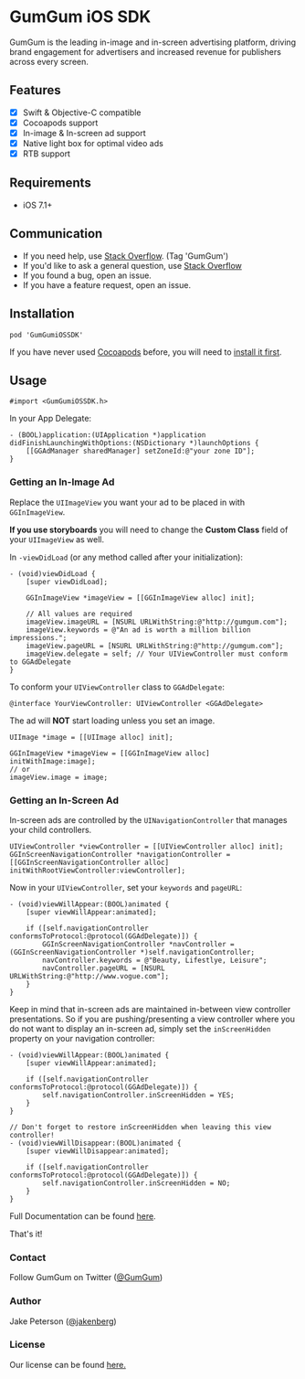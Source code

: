 GumGum iOS SDK
===================

GumGum is the leading in-image and in-screen advertising platform, driving brand engagement for advertisers and increased revenue for publishers across every screen.

## Features
- [x] Swift & Objective-C compatible
- [x] Cocoapods support
- [x] In-image & In-screen ad support
- [x] Native light box for optimal video ads
- [x] RTB support

## Requirements
- iOS 7.1+

## Communication
- If you need help, use [Stack Overflow]. (Tag 'GumGum')
- If you'd like to ask a general question, use [Stack Overflow]
- If you found a bug, open an issue.
- If you have a feature request, open an issue.

## Installation
```
pod 'GumGumiOSSDK'
```
If you have never used [Cocoapods] before, you will need to [install it first].

## Usage
```ObjC
#import <GumGumiOSSDK.h>
```
In your App Delegate:
```ObjC
- (BOOL)application:(UIApplication *)application didFinishLaunchingWithOptions:(NSDictionary *)launchOptions {
    [[GGAdManager sharedManager] setZoneId:@"your zone ID"];
}
```
### Getting an In-Image Ad
Replace the `UIImageView` you want your ad to be placed in with `GGInImageView`.

__If you use storyboards__ you will need to change the **Custom Class** field of your `UIImageView` as well.

In `-viewDidLoad` (or any method called after your initialization):
```ObjC
- (void)viewDidLoad {
    [super viewDidLoad];

    GGInImageView *imageView = [[GGInImageView alloc] init];

    // All values are required
    imageView.imageURL = [NSURL URLWithString:@"http://gumgum.com"];
    imageView.keywords = @"An ad is worth a million billion impressions.";
    imageView.pageURL = [NSURL URLWithString:@"http://gumgum.com"];
    imageView.delegate = self; // Your UIViewController must conform to GGAdDelegate
}
```
To conform your `UIViewController` class to `GGAdDelegate`:
```ObjC
@interface YourViewController: UIViewController <GGAdDelegate>
```
The ad will __NOT__ start loading unless you set an image.
```ObjC
UIImage *image = [[UIImage alloc] init];

GGInImageView *imageView = [[GGInImageView alloc] initWithImage:image];
// or
imageView.image = image;
```

### Getting an In-Screen Ad
In-screen ads are controlled by the `UINavigationController` that manages your child controllers.
```ObjC
UIViewController *viewController = [[UIViewController alloc] init];
GGInScreenNavigationController *navigationController = [[GGInScreenNavigationController alloc] initWithRootViewController:viewController];
```
Now in your `UIViewController`, set your `keywords` and `pageURL`:
```ObjC
- (void)viewWillAppear:(BOOL)animated {
    [super viewWillAppear:animated];

    if ([self.navigationController conformsToProtocol:@protocol(GGAdDelegate)]) {
        GGInScreenNavigationController *navController = (GGInScreenNavigationController *)self.navigationController;
        navController.keywords = @"Beauty, Lifestlye, Leisure";
        navController.pageURL = [NSURL URLWithString:@"http://www.vogue.com"];
    }
}
```
Keep in mind that in-screen ads are maintained in-between view controller presentations. So if you are pushing/presenting a view controller where you do not want to display an in-screen ad, simply set the `inScreenHidden` property on your navigation controller:
```ObjC
- (void)viewWillAppear:(BOOL)animated {
    [super viewWillAppear:animated];

    if ([self.navigationController conformsToProtocol:@protocol(GGAdDelegate)]) {
        self.navigationController.inScreenHidden = YES;
    }
}

// Don't forget to restore inScreenHidden when leaving this view controller!
- (void)viewWillDisappear:(BOOL)animated {
    [super viewWillDisappear:animated];

    if ([self.navigationController conformsToProtocol:@protocol(GGAdDelegate)]) {
        self.navigationController.inScreenHidden = NO;
    }
}
```

Full Documentation can be found [here](http://cocoadocs.org/docsets/GumGumiOSSDK/0.1.1/).

That's it!
### Contact
Follow GumGum on Twitter ([@GumGum])
### Author
Jake Peterson ([@jakenberg])
### License
Our license can be found [here.](LICENSE.txt)

[GumGumiOSSDK project]:https://bitbucket.org/gumgum/gumgumiossdk
[Stack Overflow]:http://www.stackoverflow.com/questions/tagged/gumgum
[@GumGum]:https://twitter.com/GumGum
[@jakenberg]:https://github.com/Jakenberg
[Cocoapods]:http://cocoapods.org/
[install it first]:http://guides.cocoapods.org/using/getting-started.html